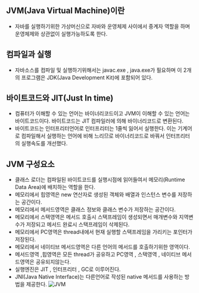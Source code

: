 ## JVM(Java Virtual Machine)이란
* 자바를 실행하기위한 가상머신으로 자바와 운영체제 사이에서 중계자 역할을 하며
운영체제와 상관없이 실행가능하도록 한다.
## 컴파일과 실행
* 자바소스를 컴파일 및 실행하기위해서는 javac.exe , java.exe가 필요하며 이 2개의
프로그램은 JDK(Java Development Kit)에 포함되어 있다.
## 바이트코드와 JIT(Just In time)
* 컴퓨터가 이해할 수 있는 언어는 바이너리코드이고 JVM이 이해할 수 있는 언어는 바이트코드이다.
바이트코드는 JIT 컴파일러에 의해 바이너리코드로 변환된다.
* 바이트코드는 인터프리터언어로 인터프리터는 1줄씩 잃어서 실행한다. 이는 기계어로 컴파일해서
실행하는 언어에 비해 느리므로 바이너리코드로 바꿔서 인터프리터의 실행속도를 개선했다.
## JVM 구성요소
* 클래스 로더는 컴파일된 바이트코드를 실행시점에 읽어들여서 메모리(Runtime Data Area)에
배치하는 역할을 한다.
* 메모리에서 힙영역은 new 연산자로 생성된 객체와 배열과 인스턴스 변수를 저장하는 공간이다.
* 메모리에서 메서드영역은 클래스 정보와 클래스 변수가 저장하는 공간이다.
* 메모리에서 스택영역은 메서드 호출시 스택프레임이 생성되면서 매개변수와 지역변수가 저장되고
메서드 완료시 스택프레임이 삭제된다.
* 메모리에서 PC영역은 thread내에서 현재 실행할 스택프레임을 가리키는 포인터가 저장된다.
* 메모리에서 네이티브 메서드영역은 다른 언어의 메서드를 호출하기위한 영역이다.
* 메서드영역 ,힙영역은 모든 thread가 공유하고 PC영역 , 스택영역 , 네이티브 메서드영역은
공유되지않는다.
* 실행엔진은 JIT , 인터프리터 , GC로 이루어진다.
* JNI(Java Native Interface)는 다른언어로 작성된 native 메서드를 사용하는 방법을 제공한다.
![JVM](https://user-images.githubusercontent.com/41245313/148765356-83ede4c5-4e38-4e38-a025-51fe113e443f.png)
